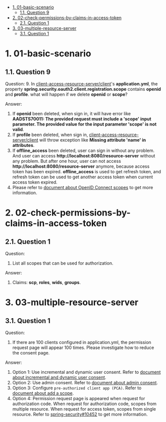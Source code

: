 - [1. 01-basic-scenario](#1-01-basic-scenario)
    * [1.1. Question 9](#11-question-9)
- [2. 02-check-permissions-by-claims-in-access-token](#2-02-check-permissions-by-claims-in-access-token)
    * [2.1. Question 1](#21-question-1)
- [3. 03-multiple-resource-server](#3-03-multiple-resource-server)
    * [3.1. Question 1](#31-question-1)




# 1. 01-basic-scenario

## 1.1. Question 9
Question: 
9. In [client-access-resource-server/client]'s **application.yml**, the property **spring.security.oauth2.client.registration.scope** contains **openid** and **profile**. what will happen if we delete **openid** or **scope**?

Answer:
1. If **openid** been deleted, when sign in, it will have error like **AADSTS70011: The provided request must include a 'scope' input parameter. The provided value for the input parameter 'scope' is not valid**.
2. If **profile** been deleted, when sign in, [client-access-resource-server/client] will throw exception like **Missing attribute 'name' in attributes**.
3. If **offline_access** been deleted, user can sign in without any problem. And user can access **http://localhost:8080/resource-server** without any problem. But after one hour, user can not access **http://localhost:8080/resource-server** anymore, because access token has been expired. **offline_access** is used to get refresh token, and refresh token can be used to get another access token when current access token expired.
4. Please refer to [document about OpenID Connect scopes] to get more information.


# 2. 02-check-permissions-by-claims-in-access-token

## 2.1. Question 1
Question:
1. List all scopes that can be used for authorization.

Answer:
1. Claims: **scp**, **roles**, **wids**, **groups**.


# 3. 03-multiple-resource-server

## 3.1. Question 1
Question:
1. If there are 100 clients configured in application.yml, the permission request page will appear 100 times. Please investigate how to reduce the consent page.

Answer:
1. Option 1: Use incremental and dynamic user consent. Refer to [document about incremental and dynamic user consent].
2. Option 2: Use admin consent. Refer to [document about admin consent].
3. Option 3: Configure `pre-authorized client app (PCA)`. Refer to [document about add a scope].
4. Option 4: Permission request page is appeared when request for authorization code. When request for authorization code, scopes from multiple resource. When request for access token, scopes from single resource. Refer to [spring-security#10452] to get more information.








[client-access-resource-server/client]: ../servlet/oauth2/client-access-resource-server/client
[document about OpenID Connect scopes]: https://docs.microsoft.com/azure/active-directory/develop/v2-permissions-and-consent#openid-connect-scopes
[document about incremental and dynamic user consent]: https://docs.microsoft.com/azure/active-directory/develop/v2-permissions-and-consent#incremental-and-dynamic-user-consent
[document about admin consent]: https://docs.microsoft.com/azure/active-directory/develop/v2-permissions-and-consent#admin-consent
[document about add a scope]: https://docs.microsoft.com/azure/active-directory/develop/quickstart-configure-app-expose-web-apis#add-a-scope
[spring-security#10452]: https://github.com/spring-projects/spring-security/issues/10452

